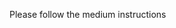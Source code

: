 Please follow the medium instructions
<a href="https://medium.com/@rakibulh170/handle-unrecognized-pattern-of-rabbitmq-with-nestjs-server-side-f17b7cee9dc9"></a>
